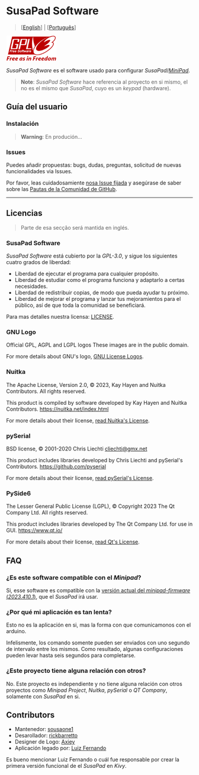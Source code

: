 

# SusaPad Software

> [[English](./README.md)] | [[Português](./README.pt-br.md)]

![gpl-3.0](./susapad/media/gplv3-with-text-136x68.png)

*SusaPad Software* es el software usado para configurar *SusaPad*/[*MiniPad*][minipad].

> **Note**: *SusaPad Software* hace referencia al proyecto en si mismo,
> el no es el mismo que *SusaPad*, cuyo es un *keypad* (hardware).

[minipad]: https://github.com/minipadKB

## Guía del usuario

### Instalación

> **Warning**: En produción...

### Issues

Puedes añadir propuestas: bugs, dudas, preguntas,
solicitud de nuevas funcionalidades via Issues.

Por favor, leas cuidadosamiente [nosa Issue fijada][issue-1]
y asegúrase de saber sobre las
[Pautas de la Comunidad de GitHub][gh-rules].

[issue-1]: https://github.com/susapad/software/issues/1
[gh-rules]: https://docs.github.com/es/site-policy/github-terms/github-community-guidelines#maintaining-a-strong-community

---


## Licencias

> Parte de esa secção será mantida en inglés.

### SusaPad Software

*SusaPad Software* está cubierto por la *GPL-3.0*, y sigue los siguientes
cuatro grados de liberdad:

- Liberdad de ejecutar el programa para cualquier propósito.
- Liberdad de estudiar como el programa funciona y adaptarlo a certas necesidades.
- Liberdad de redistribuir copias, de modo que pueda ayudar tu próximo.
- Liberdad de mejorar el programa y lanzar tus mejoramientos para el público,
    así de que toda la comunidad se beneficiará.

Para mas detalles nuestra licensa: [LICENSE](./LICENSE).

### GNU Logo

Official GPL, AGPL and LGPL logos
These images are in the public domain.

For more details about GNU's logo, [GNU License Logos][gnu-logos].

### Nuitka

The Apache License, Version 2.0,
© 2023, Kay Hayen and Nuitka Contributors. All rights reserved.

This product is compiled by software developed
by Kay Hayen and Nuitka Contributors.
https://nuitka.net/index.html

For more details about their license, [read Nuitka's License][nuitka-license].

### pySerial

BSD license,
© 2001-2020 Chris Liechti <cliechti@gmx.net>

This product includes libraries developed
by Chris Liechti and pySerial's Contributors.
https://github.com/pyserial

For more details about their license, [read pySerial's License][pyserial-license].

### PySide6

The Lesser General Public License (LGPL),
© Copyright 2023 The Qt Company Ltd. All rights reserved.

This product includes libraries developed by The Qt Company Ltd.
for use in GUI.
https://www.qt.io/

For more details about their license, [read Qt's License][qt-license].

[gnu-logos]: https://www.gnu.org/graphics/license-logos.html
[nuitka-license]: https://www.apache.org/licenses/LICENSE-2.0
[pyserial-license]: https://github.com/pyserial/pyserial/blob/master/LICENSE.txt
[qt-license]: https://www.qt.io/licensing/


## FAQ

### ¿Es este software compatíble con el *Minipad*?

Si, esse software es compatible con la [versión actual del *minipad-firmware*
 (*2023.410.1*)][minipad-release], que el *SusaPad* irá usar.

### ¿Por qué mi aplicación es tan lenta?

Esto no es la aplicación en si,
mas la forma con que comunicamonos con el arduino.

Infelismente, los comando somente pueden ser enviados con
uno segundo de intervalo entre los mismos.
Como resultado, algunas configuraciones pueden
levar hasta seis segundos para completarse.


### ¿Este proyecto tiene alguna relación con otros?

No. Este proyecto es independiente
y no tiene alguna relación con otros proyectos
como *Minipad Project*, *Nuitka*, *pySerial* o *QT Company*,
solamente con *SusaPad* en si.


[minipad-release]: https://github.com/minipadKB/minipad-firmware/releases/tag/2023.410.1


## Contributors

- Mantenedor: [sousaone1][sousa]
- Desarollador: [rickbarretto][rick]
- Designer de Logo: [Axiey][logo]
- Aplicación legado por: [Luiz Fernando][batatinho]

Es bueno mencionar Luiz Fernando o cuál fue responsable por crear
la primera versión funcional de el *SusaPad* en *Kivy*.


[sousa]: https://github.com/sousaone1
[rick]: https://github.com/RickBarretto
[logo]: https://osu.ppy.sh/users/11711340
[batatinho]: https://github.com/batatinhoProGamer

